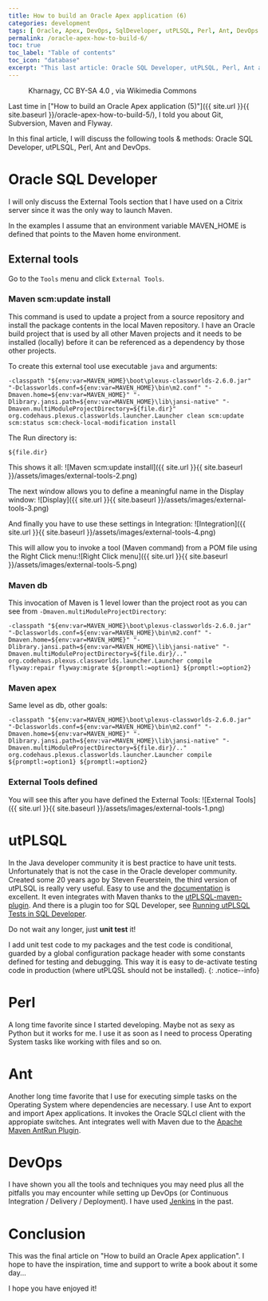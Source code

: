 ```yaml
---
title: How to build an Oracle Apex application (6)
categories: development
tags: [ Oracle, Apex, DevOps, SqlDeveloper, utPLSQL, Perl, Ant, DevOps ]
permalink: /oracle-apex-how-to-build-6/
toc: true
toc_label: "Table of contents"
toc_icon: "database"
excerpt: "This last article: Oracle SQL Developer, utPLSQL, Perl, Ant and DevOps."
---
```


<figure class="centered">
  <img src="{{ site.url }}{{ site.baseurl }}/assets/images/512px-Devops-toolchain.svg.png" alt="">
	<figcaption>Kharnagy, CC BY-SA 4.0 <https://creativecommons.org/licenses/by-sa/4.0>, via Wikimedia Commons</figcaption>
</figure>

Last time in ["How to build an Oracle Apex application (5)"]({{ site.url }}{{
site.baseurl }}/oracle-apex-how-to-build-5/), I told you about Git, Subversion, Maven and Flyway.

In this final article, I will discuss the following tools & methods: Oracle SQL Developer,
utPLSQL, Perl, Ant and DevOps.

# Oracle SQL Developer

I will only discuss the External Tools section that I have used on a Citrix
server since it was the only way to launch Maven.

In the examples I assume that an environment variable MAVEN_HOME is defined that points
to the Maven home environment. 

## External tools

Go to the `Tools` menu and click `External Tools`.

### Maven scm:update install

This command is used to update a project from a source repository and install
the package contents in the local Maven repository. I have an Oracle build project that is used
by all other Maven projects and it needs to be installed (locally) before it
can be referenced as a dependency by those other projects.

To create this external tool use executable `java` and arguments:

```
-classpath "${env:var=MAVEN_HOME}\boot\plexus-classworlds-2.6.0.jar" "-Dclassworlds.conf=${env:var=MAVEN_HOME}\bin\m2.conf" "-Dmaven.home=${env:var=MAVEN_HOME}" "-Dlibrary.jansi.path=${env:var=MAVEN_HOME}\lib\jansi-native" "-Dmaven.multiModuleProjectDirectory=${file.dir}" org.codehaus.plexus.classworlds.launcher.Launcher clean scm:update scm:status scm:check-local-modification install
```

The Run directory is:

```
${file.dir}
```

This shows it all: ![Maven scm:update install]({{ site.url }}{{ site.baseurl
}}/assets/images/external-tools-2.png)

The next window allows you to define a meaningful name in the Display window: ![Display]({{ site.url }}{{ site.baseurl
}}/assets/images/external-tools-3.png)

And finally you have to use these settings in Integration: ![Integration]({{ site.url }}{{ site.baseurl
}}/assets/images/external-tools-4.png)

This will allow you to invoke a tool (Maven command) from a POM file using the Right Click
menu:![Right Click menu]({{ site.url }}{{ site.baseurl }}/assets/images/external-tools-5.png)


### Maven db

This invocation of Maven is 1 level lower than the project root as you can see
from `-Dmaven.multiModuleProjectDirectory`:

```
-classpath "${env:var=MAVEN_HOME}\boot\plexus-classworlds-2.6.0.jar" "-Dclassworlds.conf=${env:var=MAVEN_HOME}\bin\m2.conf" "-Dmaven.home=${env:var=MAVEN_HOME}" "-Dlibrary.jansi.path=${env:var=MAVEN_HOME}\lib\jansi-native" "-Dmaven.multiModuleProjectDirectory=${file.dir}/.." org.codehaus.plexus.classworlds.launcher.Launcher compile flyway:repair flyway:migrate ${promptl:=option1} ${promptl:=option2}
```

### Maven apex

Same level as db, other goals:

```
-classpath "${env:var=MAVEN_HOME}\boot\plexus-classworlds-2.6.0.jar" "-Dclassworlds.conf=${env:var=MAVEN_HOME}\bin\m2.conf" "-Dmaven.home=${env:var=MAVEN_HOME}" "-Dlibrary.jansi.path=${env:var=MAVEN_HOME}\lib\jansi-native" "-Dmaven.multiModuleProjectDirectory=${file.dir}/.." org.codehaus.plexus.classworlds.launcher.Launcher compile ${promptl:=option1} ${promptl:=option2}
```

### External Tools defined

You will see this after you have defined the External Tools: ![External Tools]({{ site.url }}{{ site.baseurl }}/assets/images/external-tools-1.png)

# utPLSQL

In the Java developer community it is best practice to have unit
tests. Unfortunately that is not the case in the Oracle developer
community. Created some 20 years ago by Steven Feuerstein, the third version
of utPLSQL is really very useful. Easy to use and the
[documentation](http://utplsql.org/documentation/) is excellent. It even
integrates with Maven thanks to the
[utPLSQL-maven-plugin](https://github.com/utPLSQL/utPLSQL-maven-plugin). And
there is a plugin too for SQL Developer, see [Running utPLSQL Tests in SQL Developer](https://www.salvis.com/blog/2019/07/06/running-utplsql-tests-in-sql-developer/).

Do not wait any longer, just **unit test** it!


I add unit test code to my packages and the test code is conditional, guarded
by a global configuration package header with some constants defined for
testing and debugging. This way it is easy to de-activate testing code in
production (where utPLQSL should not be installed).
{: .notice--info}

# Perl

A long time favorite since I started developing. Maybe not as sexy as Python
but it works for me. I use it as soon as I need to process Operating System tasks like
working with files and so on.

# Ant

Another long time favorite that I use for executing simple tasks on the Operating
System where dependencies are necessary. I use Ant to export and import Apex
applications. It invokes the Oracle SQLcl client with the appropiate
switches. Ant integrates well with Maven due to the [Apache Maven AntRun Plugin](https://maven.apache.org/plugins/maven-antrun-plugin/).

# DevOps

I have shown you all the tools and techniques you may need plus all the pitfalls
you may encounter while setting up DevOps (or Continuous Integration / Delivery /
Deployment). I have used [Jenkins](https://www.jenkins.io/doc/) in the past.

# Conclusion

This was the final article on "How to build an Oracle Apex application". I
hope to have the inspiration, time and support to write a book about it some day...

I hope you have enjoyed it!

